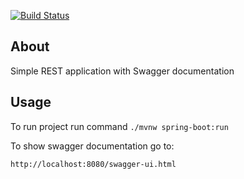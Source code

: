 [![Build Status](https://travis-ci.org/bartoszsokolik/spring-boot-swagger.svg?branch=master)](https://travis-ci.org/bartoszsokolik/spring-boot-swagger)

## About

Simple REST application with Swagger documentation

## Usage

To run project run command `./mvnw spring-boot:run`

To show swagger documentation go to:
```
http://localhost:8080/swagger-ui.html
```